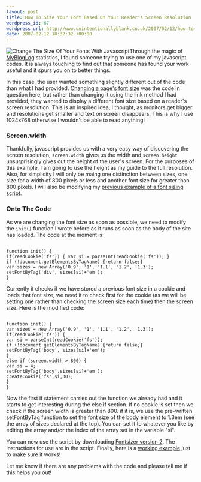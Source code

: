 ```yaml
---
layout: post
title: How To Size Your Font Based On Your Reader's Screen Resolution
wordpress_id: 67
wordpress_url: http://www.unintentionallyblank.co.uk/2007/02/12/how-to-size-your-font-based-on-your-readers-screen-resolution/
date: 2007-02-12 18:32:32 +00:00
---
```

<p><img src='http://www.unintentionallyblank.co.uk/wp-content/uploads/2007/02/fontsizer.gif' alt='Change The Size Of Your Fonts With Javascript' class="alignleft" />Through the magic of <a href="http://www.mybloglog.com">MyBlogLog</a> statistics, I found someone trying to use one of my javascript codes. It is always touching to find out that someone has found your work useful and it spurs you on to better things.</p>
<p>In this case, the user wanted something slightly different out of the code than what I had provided. <a href="http://www.unintentionallyblank.co.uk/2006/08/02/fontsizing/">Changing a page's font size</a> was the code in question here, but rather than changing it using the link method I had provided, they wanted to display a different font size based on a reader's screen resolution. This is an inspired idea, I thought, as monitors get bigger and resolutions get smaller and text on screen disappears. This is why I use 1024x768 otherwise I wouldn't be able to read anything!</p>

<h3>Screen.width</h3>

<p>Thankfully, javascript provides us with a very easy way of discovering the screen resolution, <code class="inline">screen.width</code> gives us the width and <code class="inline">screen.height</code> unsurprisingly gives out the height of the user's screen. For the purposes of this example, I am going to use the height as my guide to the full resolution. Also, for simplicity I will only be maing one distinction between sizes, one size for a width of 800 pixels or less and another font size for greater than 800 pixels. I will also be modifying my <a href="http://www.unintentionallyblank.co.uk/2006/08/02/fontsizing/">previous example of a font sizing script</a>.</p>

<h3>Onto The Code</h3>

<p>As we are changing the font size as soon as possible, we need to modify the <code class="inline">init()</code> function I wrote before as it runs as soon as the body of the site has loaded. The code at the moment is:</p>
<pre><code>
function init() {
if(readCookie('fs')) { var si = parseInt(readCookie('fs')); }
if (!document.getElementsByTagName) {return false;}
var sizes = new Array('0.9', '1', '1.1', '1.2', '1.3');
setFontByTag('div', sizes[si]+'em');
}</code></pre>

<p>Currently it checks if we have stored a previous font size in a cookie and loads that font size, we need it to check first for the cookie (as we will be setting one rather than checking the screen size each time) then the screen size. Here is the modified code:</p>
<pre><code>
function init() {
var sizes = new Array('0.9', '1', '1.1', '1.2', '1.3');
if(readCookie('fs')) {
var si = parseInt(readCookie('fs'));
if (!document.getElementsByTagName) {return false;}
setFontByTag('body', sizes[si]+'em');
}
else if (screen.width > 800) {
var si = 4;
setFontByTag('body',sizes[si]+'em');
createCookie('fs',si,30);
}
}</code></pre>

<p>Now the first if statement carries out the function we already had and it starts to get interesting during the else if section. If no cookie is set then we check if the screen width is greater than 800. if it is, we use the pre-written setFontByTag function to set the font size of the body element to 1.3em (see the array of sizes declared at the top). You can set it to whatever you like by editing the array and/or the index of the array set in the variable "si".</p>

<p>You can now use the script by downloading <a href='http://www.unintentionallyblank.co.uk/wp-content/uploads/2007/02/fontsizer2.js' title='Fontsizer version 2'>Fontsizer version 2</a>. The instructions for use are in the script. Finally, here is a <a href="http://test.unintentionallyblank.co.uk/resolutiontest.html">working example</a> just to make sure it works!</p>

<p>Let me know if there are any problems with the code and please tell me if this helps you out!</p>

